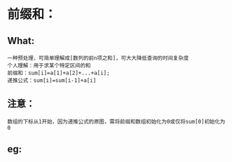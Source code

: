 # 前缀和：
## What:
    一种预处理，可简单理解成[数列的前n项之和]，可大大降低查询的时间复杂度
    个人理解：用于求某个特定区间的和
    前缀和：sum[i]=a[1]+a[2]+...+a[i];
    递推公式：sum[i]=sum[i-1]+a[i]
## 注意：
    数组的下标从1开始，因为递推公式的原图，需将前缀和数组初始化为0或仅将sum[0]初始化为0
## eg:
